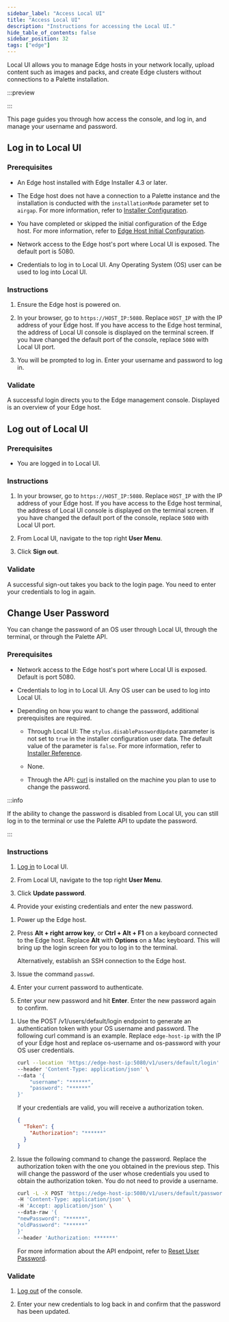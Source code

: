 ```yaml
---
sidebar_label: "Access Local UI"
title: "Access Local UI"
description: "Instructions for accessing the Local UI."
hide_table_of_contents: false
sidebar_position: 32
tags: ["edge"]
---
```


Local UI allows you to manage Edge hosts in your network locally, upload content such as images and packs, and create
Edge clusters without connections to a Palette installation.

:::preview

:::

This page guides you through how access the console, and log in, and manage your username and password.

## Log in to Local UI

### Prerequisites

- An Edge host installed with Edge Installer 4.3 or later.

- The Edge host does not have a connection to a Palette instance and the installation is conducted with the
  `installationMode` parameter set to `airgap`. For more information, refer to
  [Installer Configuration](../../edge-configuration/installer-reference.md).

- You have completed or skipped the initial configuration of the Edge host. For more information, refer to
  [Edge Host Initial Configuration](../../site-deployment/site-installation/initial-setup.md).

- Network access to the Edge host's port where Local UI is exposed. The default port is 5080.

- Credentials to log in to Local UI. Any Operating System (OS) user can be used to log into Local UI.

### Instructions

1. Ensure the Edge host is powered on.

2. In your browser, go to `https://HOST_IP:5080`. Replace `HOST_IP` with the IP address of your Edge host. If you have
   access to the Edge host terminal, the address of Local UI console is displayed on the terminal screen. If you have
   changed the default port of the console, replace `5080` with Local UI port.

3. You will be prompted to log in. Enter your username and password to log in.

### Validate

A successful login directs you to the Edge management console. Displayed is an overview of your Edge host.

## Log out of Local UI

### Prerequisites

- You are logged in to Local UI.

### Instructions

1. In your browser, go to `https://HOST_IP:5080`. Replace `HOST_IP` with the IP address of your Edge host. If you have
   access to the Edge host terminal, the address of Local UI console is displayed on the terminal screen. If you have
   changed the default port of the console, replace `5080` with Local UI port.

2. From Local UI, navigate to the top right **User Menu**.

3. Click **Sign out**.

### Validate

A successful sign-out takes you back to the login page. You need to enter your credentials to log in again.

## Change User Password

You can change the password of an OS user through Local UI, through the terminal, or through the Palette API.

### Prerequisites

- Network access to the Edge host's port where Local UI is exposed. Default is port 5080.

- Credentials to log in to Local UI. Any OS user can be used to log into Local UI.

- Depending on how you want to change the password, additional prerequisites are required.

  <Tabs>

  <TabItem value="Local UI">

  - Through Local UI: The `stylus.disablePasswordUpdate` parameter is not set to `true` in the installer configuration
    user data. The default value of the parameter is `false`. For more information, refer to
    [Installer Reference](../../edge-configuration/installer-reference.md#local-ui).

  </TabItem>

  <TabItem value="Terminal">

  - None.

  </TabItem>

  <TabItem value="API">

  - Through the API: [curl](https://curl.se/docs/install.html) is installed on the machine you plan to use to change the
    password.

  </TabItem>

  </Tabs>

:::info

If the ability to change the password is disabled from Local UI, you can still log in to the terminal or use the Palette
API to update the password.

:::

### Instructions

<Tabs>

<TabItem value="Local UI">

1. [Log in](#log-in-to-local-ui) to Local UI.

2. From Local UI, navigate to the top right **User Menu**.

3. Click **Update password**.

4. Provide your existing credentials and enter the new password.

</TabItem>

<TabItem value="Terminal">

1. Power up the Edge host.

2. Press **Alt + right arrow key**, or **Ctrl + Alt + F1** on a keyboard connected to the Edge host. Replace **Alt**
   with **Options** on a Mac keyboard. This will bring up the login screen for you to log in to the terminal.

   Alternatively, establish an SSH connection to the Edge host.

3. Issue the command `passwd`.

4. Enter your current password to authenticate.

5. Enter your new password and hit **Enter**. Enter the new password again to confirm.

</TabItem>

<TabItem value="API">

1. Use the POST /v1/users/default/login endpoint to generate an authentication token with your OS username and password.
   The following curl command is an example. Replace `edge-host-ip` with the IP of your Edge host and replace
   os-username and os-password with your OS user credentials.

   ```bash
   curl --location 'https://edge-host-ip:5080/v1/users/default/login' \
   --header 'Content-Type: application/json' \
   --data '{
       "username": "******",
       "password": "******"
   }'
   ```

   If your credentials are valid, you will receive a authorization token.

   ```json hideClipboard
   {
     "Token": {
       "Authorization": "******"
     }
   }
   ```

2. Issue the following command to change the password. Replace the authorization token with the one you obtained in the
   previous step. This will change the password of the user whose credentials you used to obtain the authorization
   token. You do not need to provide a username.

   ```bash
   curl -L -X POST 'https://edge-host-ip:5080/v1/users/default/password/reset' \
   -H 'Content-Type: application/json' \
   -H 'Accept: application/json' \
   --data-raw '{
   "newPassword": "******",
   "oldPassword": "******"
   }'
   --header 'Authorization: *******'
   ```

   For more information about the API endpoint, refer to [Reset User Password](/api/edge-v1/v-1-user-password-reset/).

</TabItem>

</Tabs>

### Validate

1. [Log out](#log-out-of-local-ui) of the console.

2. Enter your new credentials to log back in and confirm that the password has been updated.

